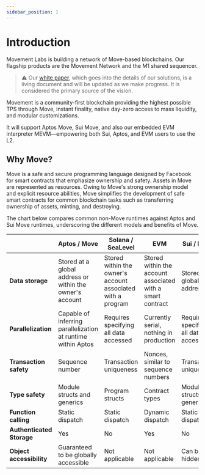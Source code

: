 ```yaml
---
sidebar_position: 1
---
```


# Introduction

Movement Labs is building a network of Move-based blockchains. Our flagship products are the Movement Network and the M1 shared sequencer. 

> ⚠️ Our [white paper](https://www.movementnetwork.xyz/whitepaper/movement-whitepaper_en.pdf), which goes into the details of our solutions, is a living document and will be updated as we make progress. It is considered the primary source of the vision.

Movement is a community-first blockchain providing the highest possible TPS through Move, instant finality, native day-zero access to mass liquidity, and modular customizations.

It will support Aptos Move, Sui Move, and also our embedded EVM interpreter MEVM—empowering both Sui, Aptos, and EVM users to use the L2.

## Why Move?

Move is a safe and secure programming language designed by Facebook for smart contracts that emphasize ownership and safety. Assets in Move are represented as resources. Owing to Move's strong ownership model and explicit resource abilities, Move simplifies the development of safe smart contracts for common blockchain tasks such as transferring ownership of assets, minting, and destroying. 

The chart below compares common non-Move runtimes against Aptos and Sui Move runtimes, underscoring the different models and benefits of Move.

|                        | Aptos / Move                                     | Solana / SeaLevel                                   | EVM                                           | Sui / Move                              |
|------------------------|--------------------------------------------------|-----------------------------------------------------|-----------------------------------------------|------------------------------------------|
| **Data storage**       | Stored at a global address or within the owner's account | Stored within the owner's account associated with a program | Stored within the account associated with a smart contract | Stored at a global address              |
| **Parallelization**    | Capable of inferring parallelization at runtime within Aptos | Requires specifying all data accessed               | Currently serial, nothing in production       | Requires specifying all data accessed    |
| **Transaction safety** | Sequence number                                   | Transaction uniqueness                              | Nonces, similar to sequence numbers           | Transaction uniqueness                    |
| **Type safety**        | Module structs and generics                       | Program structs                                     | Contract types                                | Module structs and generics               |
| **Function calling**   | Static dispatch                                   | Static dispatch                                     | Dynamic dispatch                              | Static dispatch                           |
| **Authenticated Storage** | Yes                                          | No                                                  | Yes                                           | No                                        |
| **Object accessibility** | Guaranteed to be globally accessible            | Not applicable                                      | Not applicable                                | Can be hidden                             |


